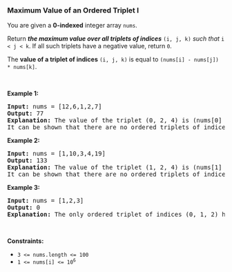 
<h3>Maximum Value of an Ordered Triplet I</h3>
<div><p>You are given a <strong>0-indexed</strong> integer array <code>nums</code>.</p>
<p>Return <em><strong>the maximum value over all triplets of indices</strong></em> <code>(i, j, k)</code> <em>such that</em> <code>i &lt; j &lt; k</code>. If all such triplets have a negative value, return <code>0</code>.</p>
<p>The <strong>value of a triplet of indices</strong> <code>(i, j, k)</code> is equal to <code>(nums[i] - nums[j]) * nums[k]</code>.</p>
<p> </p>
<p><strong>Example 1:</strong></p>
<pre><strong>Input:</strong> nums = [12,6,1,2,7]
<strong>Output:</strong> 77
<strong>Explanation:</strong> The value of the triplet (0, 2, 4) is (nums[0] - nums[2]) * nums[4] = 77.
It can be shown that there are no ordered triplets of indices with a value greater than 77. 
</pre>
<p><strong>Example 2:</strong></p>
<pre><strong>Input:</strong> nums = [1,10,3,4,19]
<strong>Output:</strong> 133
<strong>Explanation:</strong> The value of the triplet (1, 2, 4) is (nums[1] - nums[2]) * nums[4] = 133.
It can be shown that there are no ordered triplets of indices with a value greater than 133.
</pre>
<p><strong>Example 3:</strong></p>
<pre><strong>Input:</strong> nums = [1,2,3]
<strong>Output:</strong> 0
<strong>Explanation:</strong> The only ordered triplet of indices (0, 1, 2) has a negative value of (nums[0] - nums[1]) * nums[2] = -3. Hence, the answer would be 0.
</pre>
<p> </p>
<p><strong>Constraints:</strong></p>
<ul>
<li><code>3 &lt;= nums.length &lt;= 100</code></li>
<li><code>1 &lt;= nums[i] &lt;= 10<sup>6</sup></code></li>
</ul>
</div>
